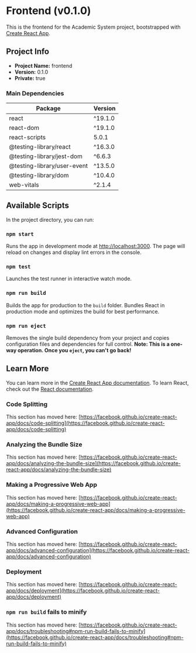 
# Frontend (v0.1.0)

This is the frontend for the Academic System project, bootstrapped with [Create React App](https://github.com/facebook/create-react-app).

## Project Info

- **Project Name:** frontend
- **Version:** 0.1.0
- **Private:** true

### Main Dependencies

| Package                      | Version   |
|------------------------------|-----------|
| react                        | ^19.1.0   |
| react-dom                    | ^19.1.0   |
| react-scripts                | 5.0.1     |
| @testing-library/react       | ^16.3.0   |
| @testing-library/jest-dom    | ^6.6.3    |
| @testing-library/user-event  | ^13.5.0   |
| @testing-library/dom         | ^10.4.0   |
| web-vitals                   | ^2.1.4    |



## Available Scripts

In the project directory, you can run:


### `npm start`
Runs the app in development mode at [http://localhost:3000](http://localhost:3000).
The page will reload on changes and display lint errors in the console.


### `npm test`
Launches the test runner in interactive watch mode.


### `npm run build`
Builds the app for production to the `build` folder. Bundles React in production mode and optimizes the build for best performance.


### `npm run eject`
Removes the single build dependency from your project and copies configuration files and dependencies for full control. **Note: This is a one-way operation. Once you `eject`, you can't go back!**


## Learn More

You can learn more in the [Create React App documentation](https://facebook.github.io/create-react-app/docs/getting-started).
To learn React, check out the [React documentation](https://reactjs.org/).

### Code Splitting

This section has moved here: [https://facebook.github.io/create-react-app/docs/code-splitting](https://facebook.github.io/create-react-app/docs/code-splitting)

### Analyzing the Bundle Size

This section has moved here: [https://facebook.github.io/create-react-app/docs/analyzing-the-bundle-size](https://facebook.github.io/create-react-app/docs/analyzing-the-bundle-size)

### Making a Progressive Web App

This section has moved here: [https://facebook.github.io/create-react-app/docs/making-a-progressive-web-app](https://facebook.github.io/create-react-app/docs/making-a-progressive-web-app)

### Advanced Configuration

This section has moved here: [https://facebook.github.io/create-react-app/docs/advanced-configuration](https://facebook.github.io/create-react-app/docs/advanced-configuration)

### Deployment

This section has moved here: [https://facebook.github.io/create-react-app/docs/deployment](https://facebook.github.io/create-react-app/docs/deployment)

### `npm run build` fails to minify

This section has moved here: [https://facebook.github.io/create-react-app/docs/troubleshooting#npm-run-build-fails-to-minify](https://facebook.github.io/create-react-app/docs/troubleshooting#npm-run-build-fails-to-minify)

